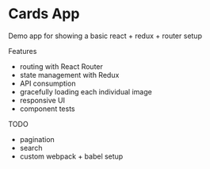# Cards App

Demo app for showing a basic react + redux + router setup

Features 
 - routing with React Router
 - state management with Redux
 - API consumption
 - gracefully loading each individual image
 - responsive UI
 - component tests

 TODO
 - pagination
 - search
 - custom webpack + babel setup